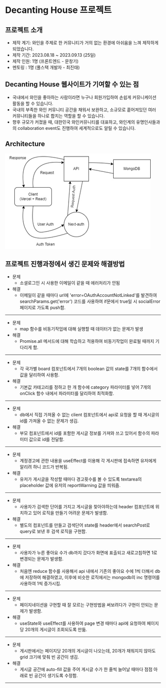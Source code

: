 # Decanting House 프로젝트

## 프로젝트 소개
* 제작 계기: 와인을 주제로 한 커뮤니티가 거의 없는 환경에 아쉬움을 느껴 제작하게 되었습니다.
* 제작 기간: 2023.08.18 ~ 2023.09.13 (25일)
* 제작 인원: 1명 (프론트엔드 - 문창기)
* 멘토링 : 1명 (풀스택 개발자 - 최진태)

## Decanting House 웹사이트가 기여할 수 있는 점
* 국내에서 와인을 좋아하는 사람이라면 누구나 회원가입하여 손쉽게 커뮤니케이션 활동을 할 수 있습니다.
* 국내의 부족한 와인 커뮤니티 공간을 채워서 보완하고, 소규모로 흩어져있던 여러 커뮤니티들을 하나로 합치는 역할을 할 수 있습니다.
* 향후 규모가 커졌을 때, 대한민국 와인커뮤니티를 대표하고, 와인계의 유명인사들과의 collaboration event도 진행하여 세계적으로도 알릴 수 있습니다.

## Architecture
![Alt text](/public/디캔팅하우스.jpg)

## 프로젝트 진행과정에서 생긴 문제와 해결방법
* 문제
  + 소셜로그인 시 사용한 이메일이 같을 때 에러처리가 안됨
* 해결
  + 이메일이 같을 때마다 url에 'error=OAuthAccountNotLinked'를 발견하여 searchParams.get('error') 코드를 사용하여 if문에서 true일 시 socialError 페이지로 가도록 push함.
***
* 문제
  + map 함수를 비동기작업에 대해 실행할 때 데이터가 없는 문제가 발생 
* 해결
  + Promise.all 메서드에 대해 학습하고 적용하여 비동기작업이 완료될 때까지 기다리게 함. 
***  
* 문제
  + 각 국가별 board 컴포넌트에서 7개의 boolean 값의 state를 7개의 함수에서 값을 달리하여 사용함.
* 해결
  + 기본값 카테고리를 정하고 한 개 함수에 category 파라미터를 넣어 7개의 onClick 함수 내에서 파라미터를 달리하여 최적화함. 
*** 
* 문제
  + db에서 직접 가져올 수 없는 client 컴포넌트에서 api로 요청을 할 때 게시글의 id를 가져올 수 없는 문제가 생김.
* 해결
  + 부모 컴포넌트에서 id를 포함한 게시글 정보를 가져와 쓰고 있어서 함수의 파라미터 값으로 id를 전달함.
*** 
* 문제
  + 계정경고에 관한 내용을 useEffect를 이용해 각 게시판에 접속하면 유저에게 알리려 하니 코드가 반복됨.
* 해결
  + 유저가 게시글을 작성할 때마다 경고횟수를 볼 수 있도록 textarea의 placeholder 값에 유저의 reportWarning 값을 띄워줌.
*** 
* 문제
  + 사용자가 검색한 단어를 가지고 게시글을 찾아야하는데 header 컴포넌트에 위치하고 있어 로직을 만들기 어려운 문제가 발생함.
* 해결
  + 별도의 컴포넌트를 만들고 검색단어 state를 header에서 searchPost로 query로 보낸 후 검색 로직을 구현함.
*** 
* 문제
  + 사용자가 누른 좋아요 수가 db까지 갔다가 화면에 표출되고 새로고침하면 1로 변경되는 문제가 발생함.
* 해결
  + 처음엔 reduce 함수를 사용해서 api 내에서 기존의 좋아요 수에 1씩 더해서 db에 저장하여 해결하였고, 이후에 비슷한 로직에서는 mongodb의 inc 명령어를 사용하여 1씩 증가시킴.
*** 
* 문제
  + 페이지네이션을 구현할 때 잘 모르는 구현방법을 써보려다가 구현이 안되는 문제가 발생함.
* 해결
  + useState와 useEffect를 사용하여 page 변경 때마다 api에 요청하여 페이지당 20개의 게시글이 조회되도록 만듦.
*** 
* 문제
  + 게시판에서는 페이지당 20개의 게시글이 나오는데, 20개가 채워지지 않아도 grid 크기에 맞춰 빈 공간이 생김.
* 해결
  + 게시글 공간에 auto-fill 값을 주어 게시글 수가 한 줄씩 늘어날 때마다 점점 아래로 빈 공간이 생기도록 수정함.
*** 
